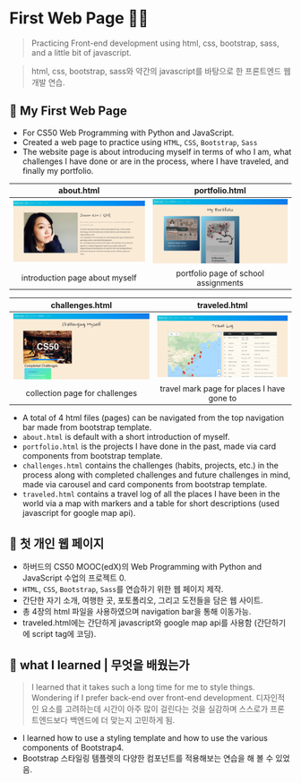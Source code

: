 # First Web Page :tipping_hand_woman:
> Practicing Front-end development using html, css, bootstrap, sass, and a little bit of javascript.

> html, css, bootstrap, sass와 약간의 javascript를 바탕으로 한 프론트엔드 웹 개발 연습.

## :paw_prints: My First Web Page
- For CS50 Web Programming with Python and JavaScript.
- Created a web page to practice using `HTML`, `CSS`, `Bootstrap`, `Sass`
- The website page is about introducing myself in terms of who I am, what challenges I have done or are in the process, where I have traveled, and finally my portfolio.

| about.html | portfolio.html |
:-------------------------:|:-------------------------:
<img src="screenshots/about.PNG" width="400"> | <img src="screenshots/portfolio.PNG" width="400">
| introduction page about myself | portfolio page of school assignments |

| challenges.html | traveled.html |
:-------------------------:|:-------------------------:
<img src="screenshots/chal.PNG" width="400"> | <img src="screenshots/traveled.PNG" width="400">
| collection page for challenges | travel mark page for places I have gone to |

- A total of 4 html files (pages) can be navigated from the top navigation bar made from bootstrap template.
- `about.html` is default with a short introduction of myself.
- `portfolio.html` is the projects I have done in the past, made via card components from bootstrap template.
- `challenges.html` contains the challenges (habits, projects, etc.) in the process along with completed challenges and future challenges in mind, made via carousel and card components from bootstrap template.
- `traveled.html` contains a travel log of all the places I have been in the world via a map with markers and a table for short descriptions (used javascript for google map api).

## :paw_prints: 첫 개인 웹 페이지
- 하버드의 CS50 MOOC(edX)의 Web Programming with Python and JavaScript 수업의 프로젝트 0.
- `HTML`, `CSS`, `Bootstrap`, `Sass`를 연습하기 위한 웹 페이지 제작.
- 간단한 자기 소개, 여행한 곳, 포토폴리오, 그리고 도전들을 담은 웹 사이트.
- 총 4장의 html 파일을 사용하였으며 navigation bar을 통해 이동가능.
- traveled.html에는 간단하게 javascript와 google map api를 사용함 (간단하기에 script tag에 코딩).

## :seedling: what I learned | 무엇을 배웠는가
> I learned that it takes such a long time for me to style things. Wondering if I prefer back-end over front-end development.
> 디자인적인 요소를 고려하는데 시간이 아주 많이 걸린다는 것을 실감하며 스스로가 프론트엔드보다 백엔드에 더 맞는지 고민하게 됨.
- I learned how to use a styling template and how to use the various components of Bootstrap4.
- Bootstrap 스타일링 템플렛의 다양한 컴포넌트를 적용해보는 연습을 해 볼 수 있었음.
